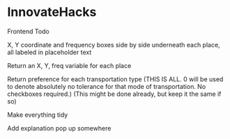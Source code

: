 # InnovateHacks
Frontend Todo

X, Y coordinate and frequency  boxes side by side underneath each place, all labeled in placeholder text

Return an X, Y, freq variable for each place

Return preference for each transportation type (THIS IS ALL. 0 will be used to denote absolutely no tolerance for that mode of transportation. No checkboxes required.) (This might be done already, but keep it the same if so)


Make everything tidy 

Add explanation pop up somewhere
